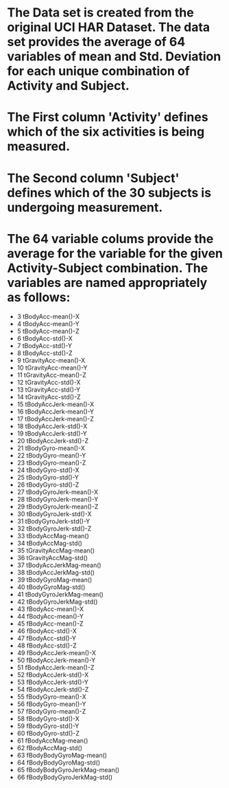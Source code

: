 # The Data set is created from the original UCI HAR Dataset. The data set provides the average of 64 variables of mean and Std. Deviation for each unique combination of Activity and Subject.
# The First column 'Activity' defines which of the six activities is being measured.
# The Second column 'Subject' defines which of the 30 subjects is undergoing measurement.
# The 64 variable colums provide the average for the variable for the given Activity-Subject combination. The variables are named appropriately as follows:

* 3 tBodyAcc-mean()-X
* 4 tBodyAcc-mean()-Y
* 5 tBodyAcc-mean()-Z
* 6 tBodyAcc-std()-X
* 7 tBodyAcc-std()-Y
* 8 tBodyAcc-std()-Z
* 9 tGravityAcc-mean()-X
* 10 tGravityAcc-mean()-Y
* 11 tGravityAcc-mean()-Z
* 12 tGravityAcc-std()-X
* 13 tGravityAcc-std()-Y
* 14 tGravityAcc-std()-Z
* 15 tBodyAccJerk-mean()-X
* 16 tBodyAccJerk-mean()-Y
* 17 tBodyAccJerk-mean()-Z
* 18 tBodyAccJerk-std()-X
* 19 tBodyAccJerk-std()-Y
* 20 tBodyAccJerk-std()-Z
* 21 tBodyGyro-mean()-X
* 22 tBodyGyro-mean()-Y
* 23 tBodyGyro-mean()-Z
* 24 tBodyGyro-std()-X
* 25 tBodyGyro-std()-Y
* 26 tBodyGyro-std()-Z
* 27 tBodyGyroJerk-mean()-X
* 28 tBodyGyroJerk-mean()-Y
* 29 tBodyGyroJerk-mean()-Z
* 30 tBodyGyroJerk-std()-X
* 31 tBodyGyroJerk-std()-Y
* 32 tBodyGyroJerk-std()-Z
* 33 tBodyAccMag-mean()
* 34 tBodyAccMag-std()
* 35 tGravityAccMag-mean()
* 36 tGravityAccMag-std()
* 37 tBodyAccJerkMag-mean()
* 38 tBodyAccJerkMag-std()
* 39 tBodyGyroMag-mean()
* 40 tBodyGyroMag-std()
* 41 tBodyGyroJerkMag-mean()
* 42 tBodyGyroJerkMag-std()
* 43 fBodyAcc-mean()-X
* 44 fBodyAcc-mean()-Y
* 45 fBodyAcc-mean()-Z
* 46 fBodyAcc-std()-X
* 47 fBodyAcc-std()-Y
* 48 fBodyAcc-std()-Z
* 49 fBodyAccJerk-mean()-X
* 50 fBodyAccJerk-mean()-Y
* 51 fBodyAccJerk-mean()-Z
* 52 fBodyAccJerk-std()-X
* 53 fBodyAccJerk-std()-Y
* 54 fBodyAccJerk-std()-Z
* 55 fBodyGyro-mean()-X
* 56 fBodyGyro-mean()-Y
* 57 fBodyGyro-mean()-Z
* 58 fBodyGyro-std()-X
* 59 fBodyGyro-std()-Y
* 60 fBodyGyro-std()-Z
* 61 fBodyAccMag-mean()
* 62 fBodyAccMag-std()
* 63 fBodyBodyGyroMag-mean()
* 64 fBodyBodyGyroMag-std()
* 65 fBodyBodyGyroJerkMag-mean()
* 66 fBodyBodyGyroJerkMag-std()

